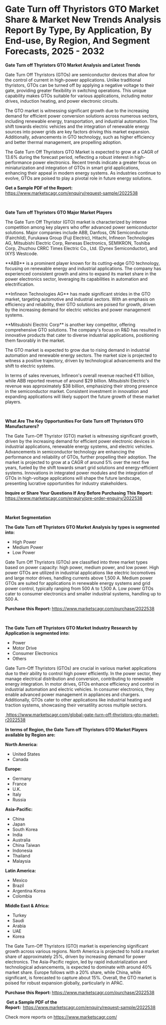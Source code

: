 <p><h1>Gate Turn off Thyristors GTO Market Share & Market New Trends Analysis Report By Type, By Application, By End-use, By Region, And Segment Forecasts, 2025 - 2032</h1></p><p><strong>Gate Turn off Thyristors GTO Market Analysis and Latest Trends</strong></p>
<p><p>Gate Turn Off Thyristors (GTOs) are semiconductor devices that allow for the control of current in high-power applications. Unlike traditional thyristors, GTOs can be turned off by applying a negative voltage to their gate, providing greater flexibility in switching operations. This unique capability makes GTOs suitable for various applications, including motor drives, induction heating, and power electronic circuits.</p><p>The GTO market is witnessing significant growth due to the increasing demand for efficient power conversion solutions across numerous sectors, including renewable energy, transportation, and industrial automation. The shift towards electric vehicles and the integration of renewable energy sources into power grids are key factors driving this market expansion. Additionally, advancements in GTO technology, such as higher efficiency and better thermal management, are propelling adoption.</p><p>The Gate Turn Off Thyristors GTO Market is expected to grow at a CAGR of 13.6% during the forecast period, reflecting a robust interest in high-performance power electronics. Recent trends indicate a greater focus on miniaturization and integration of GTOs in smart grid applications, enhancing their appeal in modern energy systems. As industries continue to evolve, GTOs are poised to play a pivotal role in future energy solutions.</p></p>
<p><strong>Get a Sample PDF of the Report:&nbsp;</strong> <a href="https://www.marketscagr.com/enquiry/request-sample/2022538?utm_campaign=2294&utm_medium=2&utm_source=Github&utm_content=ia&utm_term=29032025&utm_id=gate-turn-off-thyristors-gto">https://www.marketscagr.com/enquiry/request-sample/2022538</a></p>
<p>&nbsp;</p>
<p><strong>Gate Turn off Thyristors GTO Major Market Players</strong></p>
<p><p>The Gate Turn Off Thyristor (GTO) market is characterized by intense competition among key players who offer advanced power semiconductor solutions. Major companies include ABB, Danfoss, ON Semiconductor (Fairchild), Furukawa Group (Fuji Electric), Hitachi, Infineon Technologies AG, Mitsubishi Electric Corp, Renesas Electronics, SEMIKRON, Toshiba Corp, Zhuzhou CRRC Times Electric Co., Ltd. (Dynex Semiconductor), and IXYS Westcode.</p><p>**ABB** is a prominent player known for its cutting-edge GTO technology, focusing on renewable energy and industrial applications. The company has experienced consistent growth and aims to expand its market share in the power electronics sector, leveraging its capabilities in automation and electrification.</p><p>**Infineon Technologies AG** has made significant strides in the GTO market, targeting automotive and industrial sectors. With an emphasis on efficiency and reliability, their GTO solutions are poised for growth, driven by the increasing demand for electric vehicles and power management systems. </p><p>**Mitsubishi Electric Corp** is another key competitor, offering comprehensive GTO solutions. The company's focus on R&D has resulted in innovative products that cater to diverse industrial applications, positioning them favorably in the market.</p><p>The GTO market is expected to grow due to rising demand in industrial automation and renewable energy sectors. The market size is projected to witness a positive trajectory, driven by technological advancements and the shift to electric systems.</p><p>In terms of sales revenues, Infineon's overall revenue reached €11 billion, while ABB reported revenue of around $29 billion. Mitsubishi Electric's revenue was approximately $38 billion, emphasizing their strong presence in the semiconductor market. Consistent investment in innovation and expanding applications will likely support the future growth of these market players.</p></p>
<p>&nbsp;</p>
<p><strong>What Are The Key Opportunities For Gate Turn off Thyristors GTO Manufacturers?</strong></p>
<p><p>The Gate Turn-Off Thyristor (GTO) market is witnessing significant growth, driven by the increasing demand for efficient power electronic devices in industrial applications, renewable energy systems, and electric vehicles. Advancements in semiconductor technology are enhancing the performance and reliability of GTOs, further propelling their adoption. The market is projected to grow at a CAGR of around 5% over the next five years, fueled by the shift towards smart grid solutions and energy-efficient systems. Innovations in integrated power modules and the integration of GTOs in high-voltage applications will shape the future landscape, presenting lucrative opportunities for industry stakeholders.</p></p>
<p><strong>Inquire or Share Your Questions If Any Before Purchasing This Report:</strong> <a href="https://www.marketscagr.com/enquiry/pre-order-enquiry/2022538?utm_campaign=2294&utm_medium=2&utm_source=Github&utm_content=ia&utm_term=29032025&utm_id=gate-turn-off-thyristors-gto">https://www.marketscagr.com/enquiry/pre-order-enquiry/2022538</a></p>
<p>&nbsp;</p>
<p><strong>Market Segmentation</strong></p>
<p><strong>The Gate Turn off Thyristors GTO Market Analysis by types is segmented into:</strong></p>
<p><ul><li>High Power</li><li>Medium Power</li><li>Low Power</li></ul></p>
<p><p>Gate Turn Off Thyristors (GTOs) are classified into three market types based on power capacity: high power, medium power, and low power. High power GTOs are utilized in industrial applications like electric locomotives and large motor drives, handling currents above 1,500 A. Medium power GTOs are suited for applications in renewable energy systems and grid power control, typically ranging from 500 A to 1,500 A. Low power GTOs cater to consumer electronics and smaller industrial systems, handling up to 500 A.</p></p>
<p><strong>Purchase this Report:&nbsp;</strong><a href="https://www.marketscagr.com/purchase/2022538?utm_campaign=2294&utm_medium=2&utm_source=Github&utm_content=ia&utm_term=29032025&utm_id=gate-turn-off-thyristors-gto">https://www.marketscagr.com/purchase/2022538</a></p>
<p>&nbsp;</p>
<p><strong>The Gate Turn off Thyristors GTO Market Industry Research by Application is segmented into:</strong></p>
<p><ul><li>Power</li><li>Motor Drive</li><li>Consumer Electronics</li><li>Others</li></ul></p>
<p><p>Gate Turn-Off Thyristors (GTOs) are crucial in various market applications due to their ability to control high power efficiently. In the power sector, they manage electrical distribution and conversion, contributing to renewable energy integration. In motor drives, GTOs enhance efficiency and control in industrial automation and electric vehicles. In consumer electronics, they enable advanced power management in appliances and chargers. Additionally, GTOs cater to other applications like industrial heating and traction systems, showcasing their versatility across multiple sectors.</p></p>
<p><a href="https://www.marketscagr.com/global-gate-turn-off-thyristors-gto-market-r2022538?utm_campaign=2294&utm_medium=2&utm_source=Github&utm_content=ia&utm_term=29032025&utm_id=gate-turn-off-thyristors-gto">&nbsp;https://www.marketscagr.com/global-gate-turn-off-thyristors-gto-market-r2022538</a></p>
<p><strong>In terms of Region, the Gate Turn off Thyristors GTO Market Players available by Region are:</strong></p>
<p>
    <p> <strong> North America: </strong>
        <ul>
            <li>United States</li>
            <li>Canada</li>
        </ul>
        </p> 
    <p> <strong> Europe: </strong>
        <ul>
            <li>Germany</li>
            <li>France</li>
            <li>U.K.</li>
            <li>Italy</li>
            <li>Russia</li>
        </ul>
        </p> 
    <p> <strong> Asia-Pacific: </strong>
        <ul>
            <li>China</li>
            <li>Japan</li>
            <li>South Korea</li>
            <li>India</li>
            <li>Australia</li>
            <li>China Taiwan</li>
            <li>Indonesia</li>
            <li>Thailand</li>
            <li>Malaysia</li>
        </ul>
        </p> 
    <p> <strong> Latin America: </strong>
        <ul>
            <li>Mexico</li>
            <li>Brazil</li>
            <li>Argentina Korea</li>
            <li>Colombia</li>
        </ul>
        </p> 
    <p> <strong> Middle East & Africa: </strong>
        <ul>
            <li>Turkey</li>
            <li>Saudi</li>
            <li>Arabia</li>
            <li>UAE</li>
            <li>Korea</li>
        </ul>
    </p>
    </p>
<p><p>The Gate Turn-Off Thyristors (GTO) market is experiencing significant growth across various regions. North America is projected to hold a market share of approximately 25%, driven by increasing demand for power electronics. The Asia-Pacific region, led by rapid industrialization and technological advancements, is expected to dominate with around 40% market share. Europe follows with a 20% share, while China, while significant, is forecasted to capture about 15%. Overall, the GTO market is poised for robust expansion globally, particularly in APAC.</p></p>
<p><strong>Purchase this Report: </strong><a href="https://www.marketscagr.com/purchase/2022538?utm_campaign=2294&utm_medium=2&utm_source=Github&utm_content=ia&utm_term=29032025&utm_id=gate-turn-off-thyristors-gto">https://www.marketscagr.com/purchase/2022538</a></p>
<p>&nbsp;<strong>Get a Sample PDF of the Report:&nbsp;&nbsp;</strong><a href="https://www.marketscagr.com/enquiry/request-sample/2022538?utm_campaign=2294&utm_medium=2&utm_source=Github&utm_content=ia&utm_term=29032025&utm_id=gate-turn-off-thyristors-gto">https://www.marketscagr.com/enquiry/request-sample/2022538</a></p>
<p><strong></strong></p>
<p>Check more reports on <a href="https://www.marketscagr.com/?utm_campaign=2294&utm_medium=2&utm_source=Github&utm_content=ia&utm_term=29032025&utm_id=gate-turn-off-thyristors-gto">https://www.marketscagr.com/</a></p>